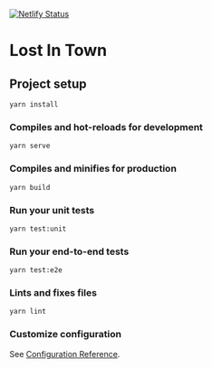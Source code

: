 [![Netlify Status](https://api.netlify.com/api/v1/badges/5625ee22-c316-424b-a2ea-b6766dc2dc94/deploy-status)](https://app.netlify.com/sites/lostintown/deploys)

# Lost In Town

## Project setup
```
yarn install
```

### Compiles and hot-reloads for development
```
yarn serve
```

### Compiles and minifies for production
```
yarn build
```

### Run your unit tests
```
yarn test:unit
```

### Run your end-to-end tests
```
yarn test:e2e
```

### Lints and fixes files
```
yarn lint
```

### Customize configuration
See [Configuration Reference](https://cli.vuejs.org/config/).
